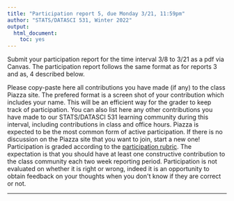 ```yaml
---
title: "Participation report 5, due Monday 3/21, 11:59pm"
author: "STATS/DATASCI 531, Winter 2022"
output:
  html_document:
    toc: yes
---
```


Submit your participation report for the time interval 3/8 to 3/21 as a pdf via Canvas. The participation report follows the same format as for reports 3 and as, 4 described below.


Please copy-paste here all contributions you have made (if any) to the class Piazza site. The prefered format is a screen shot of your contribution which includes your name. This will be an efficient way for the grader to keep track of participation. You can also list here any other contributions you have made to our STATS/DATASCI 531 learning community during this interval, including contributions in class and office hours. Piazza is expected to be the most common form of active participation. If there is no discussion on the Piazza site that you want to join, start a new one! Participation is graded according to the [participation rubric](../rubric_participation.html). The expectation is that you should have at least one constructive contribution to the class community each two week reporting period. Participation is not evaluated on whether it is right or wrong, indeed it is an opportunity to obtain feedback on your thoughts when you don't know if they are correct or not.



------------
